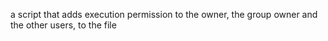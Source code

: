a script that adds execution permission to the owner, the group owner and the other users, to the file
